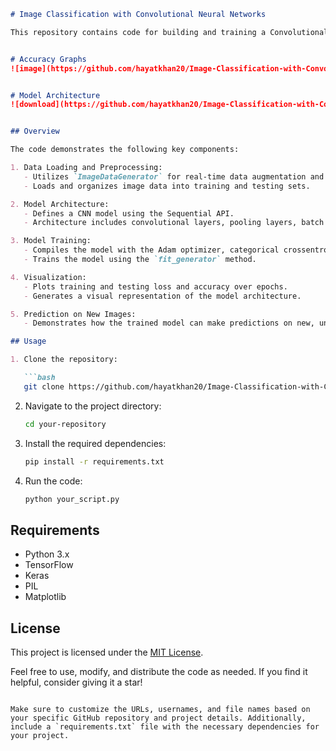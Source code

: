 ```markdown
# Image Classification with Convolutional Neural Networks

This repository contains code for building and training a Convolutional Neural Network (CNN) using TensorFlow and Keras for image classification.


# Accuracy Graphs
![image](https://github.com/hayatkhan20/Image-Classification-with-Convolutional-Neural-Networks-using-TensorFlow-and-Keras/assets/90596429/9e6373b5-545e-48e1-a8b1-ca158263e8a2)


# Model Architecture 
![download](https://github.com/hayatkhan20/Image-Classification-with-Convolutional-Neural-Networks-using-TensorFlow-and-Keras/assets/90596429/069c9fa8-ca76-436c-9a63-caf91d5eb443)


## Overview

The code demonstrates the following key components:

1. Data Loading and Preprocessing:
   - Utilizes `ImageDataGenerator` for real-time data augmentation and normalization.
   - Loads and organizes image data into training and testing sets.

2. Model Architecture:
   - Defines a CNN model using the Sequential API.
   - Architecture includes convolutional layers, pooling layers, batch normalization, dropout, and fully connected layers.

3. Model Training:
   - Compiles the model with the Adam optimizer, categorical crossentropy loss, and accuracy as the metric.
   - Trains the model using the `fit_generator` method.

4. Visualization:
   - Plots training and testing loss and accuracy over epochs.
   - Generates a visual representation of the model architecture.

5. Prediction on New Images:
   - Demonstrates how the trained model can make predictions on new, unseen images.

## Usage

1. Clone the repository:

   ```bash
   git clone https://github.com/hayatkhan20/Image-Classification-with-Convolutional-Neural-Networks-using-TensorFlow-and-Keras.git
   ```

2. Navigate to the project directory:

   ```bash
   cd your-repository
   ```

3. Install the required dependencies:

   ```bash
   pip install -r requirements.txt
   ```

4. Run the code:

   ```bash
   python your_script.py
   ```

## Requirements

- Python 3.x
- TensorFlow
- Keras
- PIL
- Matplotlib

## License

This project is licensed under the [MIT License](LICENSE).

Feel free to use, modify, and distribute the code as needed. If you find it helpful, consider giving it a star!

```

Make sure to customize the URLs, usernames, and file names based on your specific GitHub repository and project details. Additionally, include a `requirements.txt` file with the necessary dependencies for your project.
